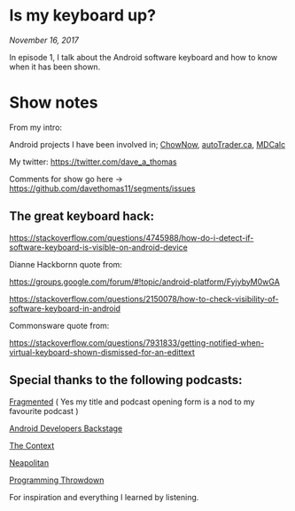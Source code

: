 # Is my keyboard up?

_November 16, 2017_

In episode 1, I talk about the Android software keyboard and how to know when it has been shown.

# Show notes
From my intro:

Android projects I have been involved in; [ChowNow](https://www.chownow.com/), [autoTrader.ca](http://www.autotrader.ca/mobile/), [MDCalc](https://www.mdcalc.com/)

My twitter:
https://twitter.com/dave_a_thomas

Comments for show go here -> https://github.com/davethomas11/segments/issues

 

## The great keyboard hack:

https://stackoverflow.com/questions/4745988/how-do-i-detect-if-software-keyboard-is-visible-on-android-device

Dianne Hackbornn quote from:

https://groups.google.com/forum/#!topic/android-platform/FyjybyM0wGA

https://stackoverflow.com/questions/2150078/how-to-check-visibility-of-software-keyboard-in-android

Commonsware quote from:

https://stackoverflow.com/questions/7931833/getting-notified-when-virtual-keyboard-shown-dismissed-for-an-edittext

 

 

## Special thanks to the following podcasts:

[Fragmented](http://fragmentedpodcast.com/) ( Yes my title and podcast opening form is a nod to my favourite podcast )

[Android Developers Backstage](http://androidbackstage.blogspot.ca/)

[The Context](https://github.com/artem-zinnatullin/TheContext-Podcast)

[Neapolitan](https://player.fm/series/neapolitan-1668190)

[Programming Throwdown](http://www.programmingthrowdown.com/)

For inspiration and everything I learned by listening.
